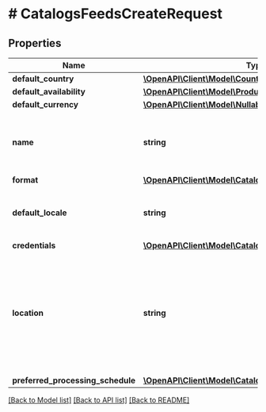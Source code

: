 # # CatalogsFeedsCreateRequest

## Properties

Name | Type | Description | Notes
------------ | ------------- | ------------- | -------------
**default_country** | [**\OpenAPI\Client\Model\Country**](Country.md) |  | [optional]
**default_availability** | [**\OpenAPI\Client\Model\ProductAvailabilityType**](ProductAvailabilityType.md) |  | [optional]
**default_currency** | [**\OpenAPI\Client\Model\NullableCurrency**](NullableCurrency.md) |  | [optional]
**name** | **string** | A human-friendly name associated to a given feed. |
**format** | [**\OpenAPI\Client\Model\CatalogsFormat**](CatalogsFormat.md) |  |
**default_locale** | **string** | The locale used within a feed for product descriptions. | [optional]
**credentials** | [**\OpenAPI\Client\Model\CatalogsFeedCredentials**](CatalogsFeedCredentials.md) |  | [optional]
**location** | **string** | The URL where a feed is available for download. This URL is what Pinterest will use to download a feed for processing. |
**preferred_processing_schedule** | [**\OpenAPI\Client\Model\CatalogsFeedProcessingSchedule**](CatalogsFeedProcessingSchedule.md) |  | [optional]

[[Back to Model list]](../../README.md#models) [[Back to API list]](../../README.md#endpoints) [[Back to README]](../../README.md)
